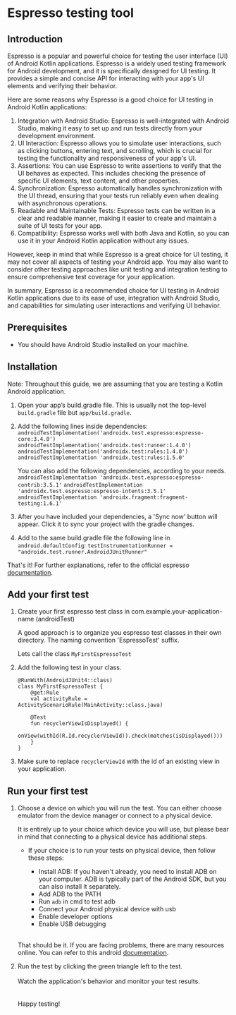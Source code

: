 # Espresso testing tool

## Introduction

Espresso is a popular and powerful choice for testing the user interface (UI) of Android Kotlin applications. Espresso is a widely used testing framework for Android development, and it is specifically designed for UI testing. It provides a simple and concise API for interacting with your app's UI elements and verifying their behavior.

Here are some reasons why Espresso is a good choice for UI testing in Android Kotlin applications:

1. Integration with Android Studio: Espresso is well-integrated with Android Studio, making it easy to set up and run tests directly from your development environment.
2. UI Interaction: Espresso allows you to simulate user interactions, such as clicking buttons, entering text, and scrolling, which is crucial for testing the functionality and responsiveness of your app's UI.
3. Assertions: You can use Espresso to write assertions to verify that the UI behaves as expected. This includes checking the presence of specific UI elements, text content, and other properties.
4. Synchronization: Espresso automatically handles synchronization with the UI thread, ensuring that your tests run reliably even when dealing with asynchronous operations.
5. Readable and Maintainable Tests: Espresso tests can be written in a clear and readable manner, making it easier to create and maintain a suite of UI tests for your app.
6. Compatibility: Espresso works well with both Java and Kotlin, so you can use it in your Android Kotlin application without any issues.

However, keep in mind that while Espresso is a great choice for UI testing, it may not cover all aspects of testing your Android app. You may also want to consider other testing approaches like unit testing and integration testing to ensure comprehensive test coverage for your application.

In summary, Espresso is a recommended choice for UI testing in Android Kotlin applications due to its ease of use, integration with Android Studio, and capabilities for simulating user interactions and verifying UI behavior.

## Prerequisites

- You should have Android Studio installed on your machine.

## Installation

Note: Throughout this guide, we are assuming that you are testing a Kotlin Android application.

1. Open your app’s build.gradle file. This is usually not the top-level `build.gradle` file but `app/build.gradle`.

2. Add the following lines inside dependencies:
   `androidTestImplementation('androidx.test.espresso:espresso-core:3.4.0')`
   `androidTestImplementation('androidx.test:runner:1.4.0')`
   `androidTestImplementation('androidx.test:rules:1.4.0')`
   `androidTestImplementation 'androidx.test:rules:1.5.0'`

   You can also add the following dependencies, according to your needs.
   `androidTestImplementation 'androidx.test.espresso:espresso-contrib:3.5.1'`
   `androidTestImplementation 'androidx.test.espresso:espresso-intents:3.5.1'`
   `androidTestImplementation 'androidx.fragment:fragment-testing:1.6.1'`

3. After you have included your dependencies, a 'Sync now' button will appear. Click it to sync your project with the gradle changes.

4. Add to the same build.gradle file the following line in `android.defaultConfig`:
   `testInstrumentationRunner = "androidx.test.runner.AndroidJUnitRunner"`

That's it!
For further explanations, refer to the official espresso [documentation](https://developer.android.com/training/testing/espresso/setup).

## Add your first test

1. Create your first espresso test class in com.example.your-application-name (androidTest)

   A good approach is to organize you espresso test classes in their own directory.
   The naming convention 'EspressoTest' suffix.

   Lets call the class `MyFirstEspressoTest`


2. Add the following test in your class.
    ```
    @RunWith(AndroidJUnit4::class)
    class MyFirstEspressoTest {
        @get:Rule
        val activityRule = ActivityScenarioRule(MainActivity::class.java)
    
        @Test
        fun recyclerViewIsDisplayed() {
            onView(withId(R.Id.recyclerViewId)).check(matches(isDisplayed()))
        }
    }
    ```

3. Make sure to replace `recyclerViewId` with the id of an existing view in your application.

## Run your first test

1. Choose a device on which you will run the test. You can either choose emulator from the device manager or connect to a physical device.

   It is entirely up to your choice which device you will use, but please bear in mind that connecting to a physical device has additional steps.<br />


    * If your choice is to run your tests on physical device, then follow these steps:
        
        - Install ADB: If you haven't already, you need to install ADB on your computer. ADB is typically part of the Android SDK, but you can also install it separately.
        - Add ADB to the PATH
        - Run `adb` in cmd to test adb
        - Connect your Android physical device with usb
        - Enable developer options
        - Enable USB debugging
        <br />
        
    That should be it. If you are facing problems, there are many resources online. You can refer to this android [documentation](https://developer.android.com/studio/run/device).

2. Run the test by clicking the green triangle left to the test.<br /><br />
   Watch the application's behavior and monitor your test results.
   <br /><br /><br />Happy testing!
